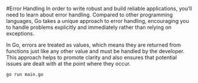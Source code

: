 #Error Handling
In order to write robust and build reliable applications, you’ll need to learn about error handling. Compared to other programming languages, Go takes a unique approach to error handling, encouraging you to handle problems explicitly and immediately rather than relying on exceptions.

In Go, errors are treated as values, which means they are returned from functions just like any other value and must be handled by the developer. This approach helps to promote clarity and also ensures that potential issues are dealt with at the point where they occur.


`go run main.go`